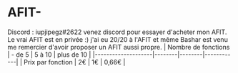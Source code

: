 # AFIT-
Discord : iupjipegz#2622 venez discord pour essayer d'acheter mon AFIT.
Le vrai AFIT est en privée :)
j'ai eu 20/20 à l'AFIT et même Bashar est venu me remercier d'avoir proposer un AFIT aussi propre.
| Nombre de fonctions | - de 5 | 5 à 10 | plus de 10 |
 |--------------------|--------|--------|------------|
 | Prix par fonction   |  2€    |   1€   |     0,66€     |
